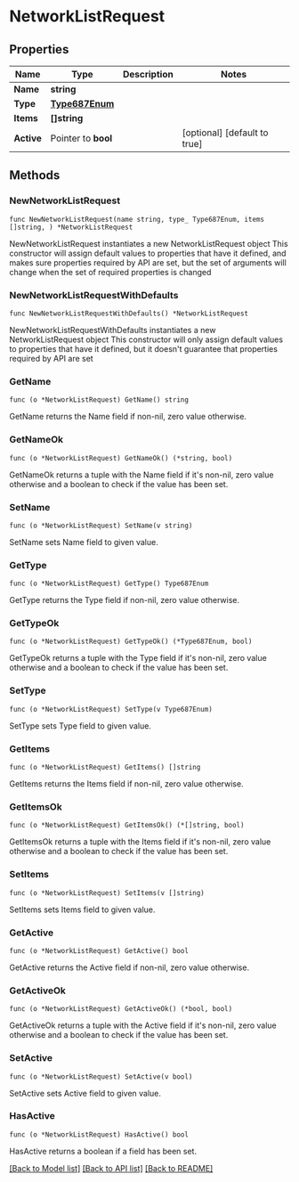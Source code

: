 # NetworkListRequest

## Properties

Name | Type | Description | Notes
------------ | ------------- | ------------- | -------------
**Name** | **string** |  | 
**Type** | [**Type687Enum**](Type687Enum.md) |  | 
**Items** | **[]string** |  | 
**Active** | Pointer to **bool** |  | [optional] [default to true]

## Methods

### NewNetworkListRequest

`func NewNetworkListRequest(name string, type_ Type687Enum, items []string, ) *NetworkListRequest`

NewNetworkListRequest instantiates a new NetworkListRequest object
This constructor will assign default values to properties that have it defined,
and makes sure properties required by API are set, but the set of arguments
will change when the set of required properties is changed

### NewNetworkListRequestWithDefaults

`func NewNetworkListRequestWithDefaults() *NetworkListRequest`

NewNetworkListRequestWithDefaults instantiates a new NetworkListRequest object
This constructor will only assign default values to properties that have it defined,
but it doesn't guarantee that properties required by API are set

### GetName

`func (o *NetworkListRequest) GetName() string`

GetName returns the Name field if non-nil, zero value otherwise.

### GetNameOk

`func (o *NetworkListRequest) GetNameOk() (*string, bool)`

GetNameOk returns a tuple with the Name field if it's non-nil, zero value otherwise
and a boolean to check if the value has been set.

### SetName

`func (o *NetworkListRequest) SetName(v string)`

SetName sets Name field to given value.


### GetType

`func (o *NetworkListRequest) GetType() Type687Enum`

GetType returns the Type field if non-nil, zero value otherwise.

### GetTypeOk

`func (o *NetworkListRequest) GetTypeOk() (*Type687Enum, bool)`

GetTypeOk returns a tuple with the Type field if it's non-nil, zero value otherwise
and a boolean to check if the value has been set.

### SetType

`func (o *NetworkListRequest) SetType(v Type687Enum)`

SetType sets Type field to given value.


### GetItems

`func (o *NetworkListRequest) GetItems() []string`

GetItems returns the Items field if non-nil, zero value otherwise.

### GetItemsOk

`func (o *NetworkListRequest) GetItemsOk() (*[]string, bool)`

GetItemsOk returns a tuple with the Items field if it's non-nil, zero value otherwise
and a boolean to check if the value has been set.

### SetItems

`func (o *NetworkListRequest) SetItems(v []string)`

SetItems sets Items field to given value.


### GetActive

`func (o *NetworkListRequest) GetActive() bool`

GetActive returns the Active field if non-nil, zero value otherwise.

### GetActiveOk

`func (o *NetworkListRequest) GetActiveOk() (*bool, bool)`

GetActiveOk returns a tuple with the Active field if it's non-nil, zero value otherwise
and a boolean to check if the value has been set.

### SetActive

`func (o *NetworkListRequest) SetActive(v bool)`

SetActive sets Active field to given value.

### HasActive

`func (o *NetworkListRequest) HasActive() bool`

HasActive returns a boolean if a field has been set.


[[Back to Model list]](../README.md#documentation-for-models) [[Back to API list]](../README.md#documentation-for-api-endpoints) [[Back to README]](../README.md)


